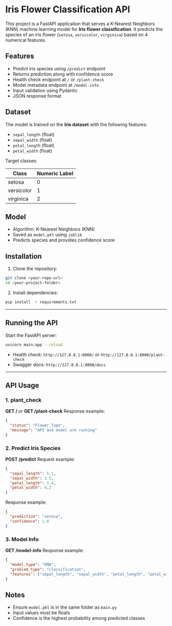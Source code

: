 # Iris Flower Classification API

This project is a FastAPI application that serves a K-Nearest Neighbors (KNN) machine learning model for **Iris flower classification**.
It predicts the species of an iris flower (`setosa`, `versicolor`, `virginica`) based on 4 numerical features.

## Features

- Predict iris species using `/predict` endpoint
- Returns prediction along with confidence score
- Health check endpoint at `/` or `/plant-check`
- Model metadata endpoint at `/model-info`
- Input validation using Pydantic
- JSON response format

## Dataset

The model is trained on the **Iris dataset** with the following features:

- `sepal_length` (float)
- `sepal_width` (float)
- `petal_length` (float)
- `petal_width` (float)

Target classes:

| Class      | Numeric Label |
| ---------- | ------------- |
| setosa     | 0             |
| versicolor | 1             |
| virginica  | 2             |

## Model

- Algorithm: K-Nearest Neighbors (KNN)
- Saved as `model.pkl` using `joblib`
- Predicts species and provides confidence score

## Installation

1. Clone the repository:

```bash
git clone <your-repo-url>
cd <your-project-folder>
```

2. Install dependencies:

```bash
pip install -r requirements.txt
```

---

## Running the API

Start the FastAPI server:

```bash
uvicorn main:app --reload
```

- Health check: `http://127.0.0.1:8000/` or `http://127.0.0.1:8000/plant-check`
- Swagger docs: `http://127.0.0.1:8000/docs`

---

## API Usage

### 1. plant_check

**GET /** or **GET /plant-check**
Response example:

```json
{
  "status": "Flower_Type",
  "message": "API and model are running"
}
```

### 2. Predict Iris Species

**POST /predict**
Request example:

```json
{
  "sepal_length": 5.1,
  "sepal_width": 3.5,
  "petal_length": 1.4,
  "petal_width": 0.2
}
```

Response example:

```json
{
  "prediction": "setosa",
  "confidence": 1.0
}
```

### 3. Model Info

**GET /model-info**
Response example:

```json
{
  "model_type": "KNN",
  "problem_type": "classification",
  "features": ["sepal_length", "sepal_width", "petal_length", "petal_width"]
}
```

## Notes

- Ensure `model.pkl` is in the same folder as `main.py`
- Input values must be floats
- Confidence is the highest probability among predicted classes
